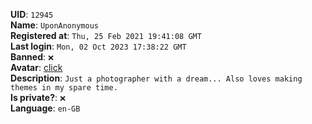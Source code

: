 **UID**: `12945`  
**Name**: `UponAnonymous`  
**Registered at**: `Thu, 25 Feb 2021 19:41:08 GMT`  
**Last login**: `Mon, 02 Oct 2023 17:38:22 GMT`  
**Banned**: `❌`  
**Avatar**: [click](/avatars/f1e1e2d2-c0fb-4e8a-8ffa-319019e3efd5.png)  
**Description**: ```Just a photographer with a dream...
Also loves making themes in my spare time.```  
**Is private?**: `❌`  
**Language**: `en-GB`